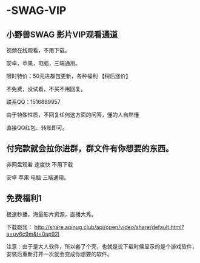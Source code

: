 # -SWAG-VIP

小野兽SWAG 影片VIP观看通道 
----------------------------------- 

视频在线观看，不用下载。    
    
安卓，苹果，电脑，三端通用。    
    
限时特价：50元进群包更新，各种福利 【稍后涨价】   

不免费，没试看，不买不用回复。
  
联系QQ：1516889957    

由于特殊性质，不回复任何这方面的问答，懂的人自然懂    

直接QQ红包、转账即可。

付完款就会拉你进群，群文件有你想要的东西。
-----------------------------------    
    
非网盘观看 速度快 不用下载      
    
安卓 苹果 电脑 三端通用。 
  

免费福利1
-----------------------------------  
极速秒播，海量影片资源，直播大秀。

下载戳我：
http://share.apinug.club/api/open/video/share/default.html?a=uv6c9m&t=0ap92l

注意：由于是大人软件，所以套了个壳，也就是说下载时候显示的是个游戏软件，安装后重新打开一次就会变成你想要的软件。


